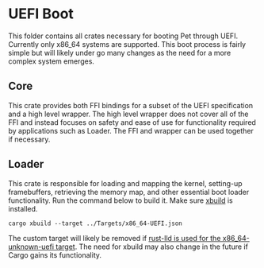 # UEFI Boot
This folder contains all crates necessary for booting Pet through UEFI. Currently only x86_64 systems are supported. This boot process is fairly simple but will likely under go many changes as the need for a more complex system emerges.
## Core
This crate provides both FFI bindings for a subset of the UEFI specification and a high level wrapper. The high level wrapper does not cover all of the FFI and instead focuses on safety and ease of use for functionality required by applications such as Loader. The FFI and wrapper can be used together if necessary. 
## Loader
This crate is responsible for loading and mapping the kernel, setting-up framebuffers, retrieving the memory map, and other essential boot loader functionality. Run the command below to build it. Make sure [xbuild](https://github.com/rust-osdev/cargo-xbuild) is installed.
```
cargo xbuild --target ../Targets/x86_64-UEFI.json
```
The custom target will likely be removed if [rust-lld is used for the x86_64-unknown-uefi target](https://github.com/rust-lang/rust/pull/58976). The need for xbuild may also change in the future if Cargo gains its functionality.